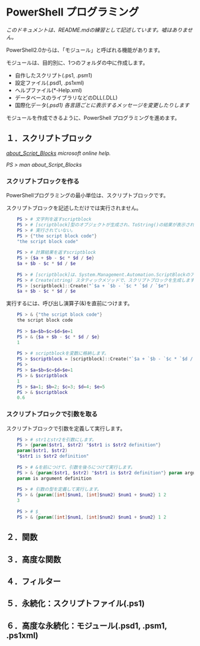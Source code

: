# PowerShell プログラミング
*このドキュメントは、README.mdの練習として記述しています。嘘はありません。*

PowerShell2.0からは、「モジュール」と呼ばれる機能があります。

モジュールは、目的別に、1つのフォルダの中に作成します。
* 自作したスクリプト(.ps1, .psm1)
* 設定ファイル(.psd1, .ps1xml)
* ヘルプファイル(*-Help.xml)
* データベースのライブラリなどのDLL(.DLL)
* 国際化データ(*.psd1)  各言語ごとに表示するメッセージを変更したりします*

モジュールを作成できるように、PowerShell プログラミングを進めます。

## １．スクリプトブロック
*[about_Script_Blocks](http://technet.microsoft.com/ja-jp/library/dd315277.aspx) microsoft online help.*

*PS > man about_Script_Blocks*

### スクリプトブロックを作る

PowerShellプログラミングの最小単位は、スクリプトブロックです。

スクリプトブロックを記述しただけでは実行されません。

``` PowerShell
    PS > # 文字列を返すscriptblock
    PS > # [scriptblock]型のオブジェクトが生成され、ToString()の結果が表示されている。
    PS > # 実行されていない。
    PS > {"the script block code"}
    "the script block code"
    
    PS > # 計算結果を返すscriptblock
    PS > {$a + $b - $c * $d / $e}
    $a + $b - $c * $d / $e
    
    PS > # [scriptblock]は、System.Management.Automation.ScriptBlockのアクセラレーター
    PS > # Create(string) スタティックメソッドで、スクリプトブロックを生成します
    PS > [scriptblock]::Create("`$a + `$b - `$c * `$d / `$e")
    $a + $b - $c * $d / $e
```

実行するには、呼び出し演算子(&)を直前につけます。

``` PowerShell
    PS > & {"the script block code"}
    the script block code
    
    PS > $a=$b=$c=$d=$e=1
    PS > & {$a + $b - $c * $d / $e}
    1
    
    PS > # scriptblockを変数に格納します。
    PS > $scriptblock = [scriptblock]::Create("`$a + `$b - `$c * `$d / `$e")
    PS > 
    PS > $a=$b=$c=$d=$e=1
    PS > & $scriptblock
    1
    PS > $a=1; $b=2; $c=3; $d=4; $e=5
    PS > & $scriptblock
    0.6
```

### スクリプトブロックで引数を取る

スクリプトブロックで引数を定義して実行します。

``` PowerShell
    PS > # str1とstr2を引数にします。
    PS > {param($str1, $str2) "$str1 is $str2 definition"}
    param($str1, $str2)
    "$str1 is $str2 definition"
    
    PS > # &を前につけて、引数を後ろにつけて実行します。
    PS > & {param($str1, $str2) "$str1 is $str2 definition"} param argument
    param is argument definition
    
    PS > # 引数の型を定義して実行します。
    PS > & {param([int]$num1, [int]$num2) $num1 + $num2} 1 2
    3
    
    PS > # $_
    PS > & {param([int]$num1, [int]$num2) $num1 + $num2} 1 2
```

## ２．関数
## ３．高度な関数
## ４．フィルター
## ５．永続化：スクリプトファイル(.ps1)
## ６．高度な永続化：モジュール(.psd1, .psm1, .ps1xml)
